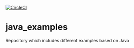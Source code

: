 [![CircleCI](https://circleci.com/gh/manueldeveloper/java_examples/tree/master.svg?style=svg)](https://circleci.com/gh/manueldeveloper/java_examples/tree/master)

# java_examples
Repository which includes different examples based on Java
